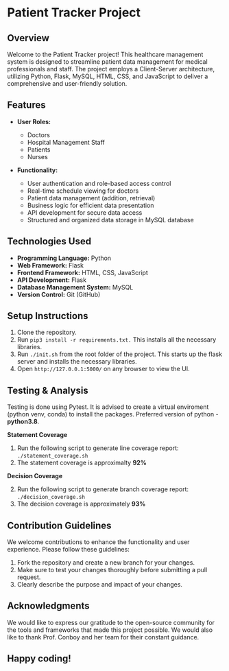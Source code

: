  
# Patient Tracker Project

## Overview

Welcome to the Patient Tracker project! This healthcare management system is designed to streamline patient data management for medical professionals and staff. The project employs a Client-Server architecture, utilizing Python, Flask, MySQL, HTML, CSS, and JavaScript to deliver a comprehensive and user-friendly solution.

## Features

- **User Roles:**
  - Doctors
  - Hospital Management Staff
  - Patients
  - Nurses

- **Functionality:**
  - User authentication and role-based access control
  - Real-time schedule viewing for doctors
  - Patient data management (addition, retrieval)
  - Business logic for efficient data presentation
  - API development for secure data access
  - Structured and organized data storage in MySQL database

## Technologies Used

- **Programming Language:** Python
- **Web Framework:** Flask
- **Frontend Framework:** HTML, CSS, JavaScript
- **API Development:** Flask
- **Database Management System:** MySQL
- **Version Control:** Git (GitHub)

## Setup Instructions

1. Clone the repository.
2. Run ```pip3 install -r requirements.txt.``` This installs all the necessary libraries. 
2. Run ```./init.sh``` from the root folder of the project. This starts up the flask server and installs the necessary libraries.
3. Open `http://127.0.0.1:5000/` on any browser to view the UI.

## Testing & Analysis 
Testing is done using Pytest. It is advised to create a virtual enviroment (python venv, conda) to install the packages.
Preferred version of python - **python3.8**. 

**Statement Coverage**
1. Run the following script to generate line coverage report: ```./statement_coverage.sh```
3. The statement coverage is approximalty **92%** 

**Decision Coverage**

2. Run the following script to generate branch coverage report: ```./decision_coverage.sh```
3. The decision coverage is approximately **93%** 

## Contribution Guidelines
We welcome contributions to enhance the functionality and user experience. Please follow these guidelines:

1. Fork the repository and create a new branch for your changes.
2. Make sure to test your changes thoroughly before submitting a pull request.
3. Clearly describe the purpose and impact of your changes.

## Acknowledgments

We would like to express our gratitude to the open-source community for the tools and frameworks that made this project possible. We would also like to thank Prof. Conboy and her team for their constant guidance.

## Happy coding!


